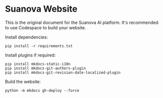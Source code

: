 # Suanova Website

This is the original document for the Suanova AI platform.
It's recommended to use Codespace to build your website.

Install dependencies:

```shell
pip install -r requirements.txt
```

Install plugins if required:

```shell
pip install mkdocs-static-i18n
pip install mkdocs-git-authors-plugin
pip install mkdocs-git-revision-date-localized-plugin
```

Build the website:

```shell
python -m mkdocs gh-deploy --force
```
